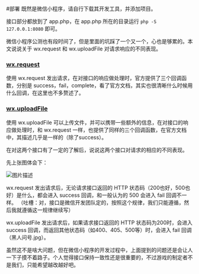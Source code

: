 #部署
既然是微信小程序，请自行下载其开发工具，并添加项目。

接口部分都放到了 app.php，在 app.php 所在的目录运行 `php -S 127.0.0.1:8080` 即可。

微信小程序公测也有段时间了，但是里面的坑踩了一个又一个，心也是够累的。本文说说关于 wx.request 和 wx.uploadFile 对请求响应的不同表现。

### [wx.request][1]
使用 wx.request 发出请求，在对接口的响应做处理时，官方提供了三个回调函数，分别是 success，fail，complete，看了官方文档，其实也很清晰什么时候用什么回调，在这里也不多赘述了。

### [wx.uploadFile][2]
使用 wx.uploadFile 可以上传文件，并可以携带一些额外的信息，在对接口的响应做处理时，和 wx.request 一样，也提供了同样的三个回调函数，在官方文档中，其描述几乎是一样的（除了success）。

在对这两个接口有了一定的了解后，说说这两个接口对请求的相应的不同表现。

先上张图体会下：

![图片描述][3]

wx.request 发出请求后，无论请求接口返回的 HTTP 状态码（200也好，500也好）是什么，都会进入 success 回调，和一般认为的 500 会进入 fail 回调不一样。
（吐槽：对，接口是微信开发团队定的，按照这个规律，我们只能遵循，然后我就遵循这一规律继续写）

wx.uploadFile 发出请求后，如果请求接口返回的 HTTP 状态码为200时，会进入 success 回调，而返回其他状态码（如400、405、500等）时，会进入 fail 回调（黑人问号.jpg）。

虽然这不是啥大问题，但在微信小程序的开发过程中，上面提到的问题还是会让人一下子摸不着路子。个人觉得接口保持一致性还是很重要的，不过游戏的制定者不是我们，只能希望越改越好吧。

  [1]: https://mp.weixin.qq.com/debug/wxadoc/dev/api/network-request.html
  [2]: https://mp.weixin.qq.com/debug/wxadoc/dev/api/network-file.html#wxuploadfileobject
  [3]: https://sfault-image.b0.upaiyun.com/390/440/3904405494-5836936ab082b_articlex